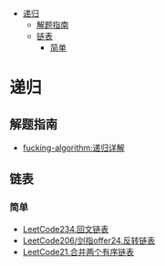 <!-- TOC -->

- [递归](#递归)
  - [解题指南](#解题指南)
  - [链表](#链表)
    - [简单](#简单)

<!-- /TOC -->
# 递归
## 解题指南
- [fucking-algorithm:递归详解](https://labuladong.gitbook.io/algo/suan-fa-si-wei-xi-lie/di-gui-xiang-jie)
## 链表
### 简单
- [LeetCode234.回文链表](https://leetcode-cn.com/problems/palindrome-linked-list/)
- [LeetCode206/剑指offer24.反转链表](https://leetcode-cn.com/problems/reverse-linked-list/)
- [LeetCode21.合并两个有序链表](https://leetcode-cn.com/problems/merge-two-sorted-lists/)
